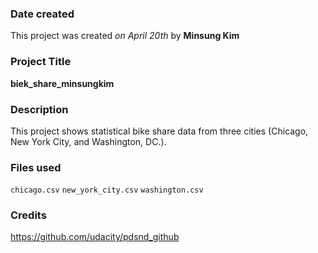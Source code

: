 ### Date created
This project was created _on April 20th_ by **Minsung Kim**

### Project Title
**biek_share_minsungkim**

### Description
This project shows statistical bike share data from three cities (Chicago, New York City, and Washington, DC.).

### Files used
`chicago.csv`
`new_york_city.csv`
`washington.csv`

### Credits
https://github.com/udacity/pdsnd_github

